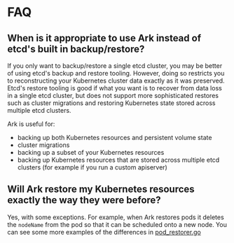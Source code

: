 # FAQ

## When is it appropriate to use Ark instead of etcd's built in backup/restore?

If you only want to backup/restore a single etcd cluster, you may be better of using etcd's backup
and restore tooling. However, doing so restricts you to reconstructing your Kubernetes cluster data
exactly as it was preserved. Etcd's restore tooling is good if what you want is to recover from
data loss in a single etcd cluster, but does not support more sophisticated restores such as cluster
migrations and restoring Kubernetes state stored across multiple etcd clusters.

Ark is useful for:

* backing up both Kubernetes resources and persistent volume state
* cluster migrations
* backing up a subset of your Kubernetes resources
* backing up Kubernetes resources that are stored across multiple etcd clusters (for example if you
  run a custom apiserver)

## Will Ark restore my Kubernetes resources exactly the way they were before?

Yes, with some exceptions. For example, when Ark restores pods it deletes the `nodeName` from the
pod so that it can be scheduled onto a new node. You can see some more examples of the differences
in [pod_restorer.go](https://github.com/heptio/ark/blob/master/pkg/restore/restorers/pod_restorer.go)
